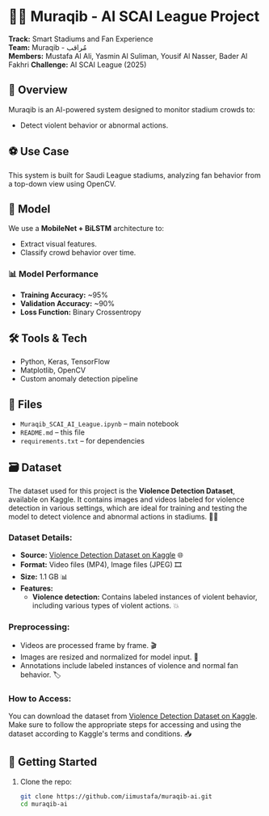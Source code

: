 # 🕵️‍♂️ Muraqib - AI SCAI League Project

**Track:** Smart Stadiums and Fan Experience  
**Team:** Muraqib - مُراقب  
**Members:** Mustafa Al Ali, Yasmin Al Suliman, Yousif Al Nasser, Bader Al Fakhri
**Challenge:** AI SCAI League (2025)

## 📌 Overview
Muraqib is an AI-powered system designed to monitor stadium crowds to:
- Detect violent behavior or abnormal actions.

## ⚽ Use Case
This system is built for Saudi League stadiums, analyzing fan behavior from a top-down view using OpenCV.

## 🧠 Model
We use a **MobileNet + BiLSTM** architecture to:
- Extract visual features.
- Classify crowd behavior over time.

### 📊 Model Performance
- **Training Accuracy:** ~95%
- **Validation Accuracy:** ~90%
- **Loss Function:** Binary Crossentropy

## 🛠️ Tools & Tech
- Python, Keras, TensorFlow
- Matplotlib, OpenCV
- Custom anomaly detection pipeline

## 📂 Files
- `Muraqib_SCAI_AI_League.ipynb` – main notebook
- `README.md` – this file
- `requirements.txt` – for dependencies

## 🗃️ Dataset

The dataset used for this project is the **Violence Detection Dataset**, available on Kaggle. It contains images and videos labeled for violence detection in various settings, which are ideal for training and testing the model to detect violence and abnormal actions in stadiums. 🎥📸

### Dataset Details:
- **Source:** [Violence Detection Dataset on Kaggle](https://www.kaggle.com/datasets/engmohamedsshubber/violencedetectiondataset) 🌐
- **Format:** Video files (MP4), Image files (JPEG) 🎞️
- **Size:** 1.1 GB 📊
- **Features:**
  - **Violence detection:** Contains labeled instances of violent behavior, including various types of violent actions. 💥

### Preprocessing:
- Videos are processed frame by frame. 🎬
- Images are resized and normalized for model input. 📏
- Annotations include labeled instances of violence and normal fan behavior. 🏷️

### How to Access:
You can download the dataset from [Violence Detection Dataset on Kaggle](https://www.kaggle.com/datasets/engmohamedsshubber/violencedetectiondataset). Make sure to follow the appropriate steps for accessing and using the dataset according to Kaggle's terms and conditions. 📥


## 🚀 Getting Started
1. Clone the repo:
   ```bash
   git clone https://github.com/iimustafa/muraqib-ai.git
   cd muraqib-ai
